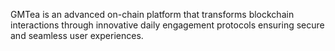 GMTea is an advanced on-chain platform that transforms blockchain interactions through innovative daily engagement protocols ensuring secure and seamless user experiences.